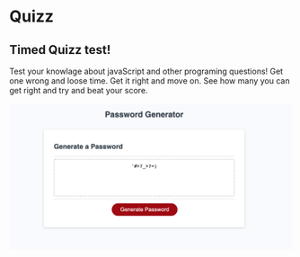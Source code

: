 # Quizz

## Timed Quizz test!
Test your knowlage about javaScript and other programing questions!
Get one wrong and loose time. Get it right and move on. See how many you can get right
and try and beat your score.

![alt text](./testshot.png)